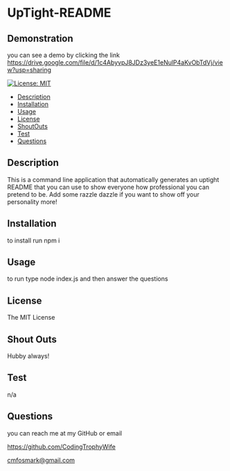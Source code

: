 # UpTight-README


## Demonstration
you can see a demo by clicking the link
https://drive.google.com/file/d/1c4AbyvpJ8JDz3yeE1eNulP4aKvObTdVj/view?usp=sharing

[![License: MIT](https://img.shields.io/badge/License-MIT-yellow.svg)](https://opensource.org/licenses/MIT)
- [Description](#description)
- [Installation](#installation)
- [Usage](#usage)
- [License](#license)
- [ShoutOuts](#shoutouts)
- [Test](#test)
- [Questions](#questions)

## Description 
This is a command line application that automatically generates an uptight README that you can use to show everyone how professional you can pretend to be. Add some razzle dazzle if you want to show off your personality more! 

## Installation 
to install run npm i

## Usage 
to run type node index.js and then answer the questions

## License 
The MIT License

## Shout Outs 
Hubby always!

## Test 
n/a

## Questions 
you can reach me at my GitHub or email

https://github.com/CodingTrophyWife

cmfosmark@gmail.com
